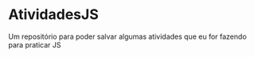 # AtividadesJS
Um repositório para poder salvar algumas atividades que eu for fazendo para praticar JS
